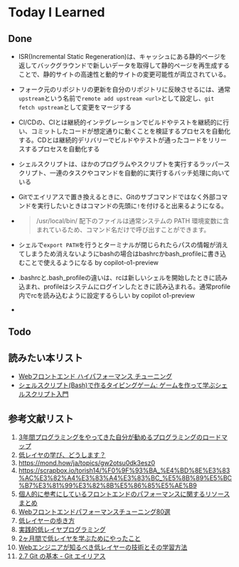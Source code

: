 # Today I Learned

## Done
- ISR(Incremental Static Regeneration)は、キャッシュにある静的ページを返してバックグラウンドで新しいデータを取得して静的ページを再生成することで、静的サイトの高速性と動的サイトの変更可能性が両立されている。
- フォーク元のリポジトリの更新を自分のリポジトリに反映させるには、通常`upstream`という名前で`remote add upstream <url>`として設定し、`git fetch upstream`として変更をマージする
- CI/CDの、CIとは継続的インテグレーションでビルドやテストを継続的に行い、コミットしたコードが想定通りに動くことを検証するプロセスを自動化する。CDとは継続的デリバリーでビルドやテストが通ったコードをリリースするプロセスを自動化する
- シェルスクリプトは、ほかのプログラムやスクリプトを実行するラッパースクリプト、一連のタスクやコマンドを自動的に実行するバッチ処理に向いている
- Gitでエイリアスで置き換えるときに、Gitのサブコマンドではなく外部コマンドを実行したいときはコマンドの先頭に`!`を付けると出来るようになる。
- > /usr/local/bin/ 配下のファイルは通常システムの PATH 環境変数に含まれているため、コマンド名だけで呼び出すことができます。

- シェルで`export PATH`を行うとターミナルが閉じられたらパスの情報が消えてしまうため消えないようにbashの場合はbashrcかbash_profileに書き込むことで使えるようになる by copilot-o1-preview
- .bashrcと.bash_profileの違いは、rcは新しいシェルを開始したときに読み込まれ、profileはシステムにログインしたときに読み込まれる。通常profile内でrcを読み込むように設定するらしい by copilot o1-preview
- 

## Todo

## 読みたい本リスト
- [Webフロントエンド ハイパフォーマンス チューニング](https://amzn.asia/d/h9n1Z9H)
- [シェルスクリプト(Bash)で作るタイピングゲーム: ゲームを作って学ぶシェルスクリプト入門](https://amzn.asia/d/4sHQKZ6)

## 参考文献リスト
1. [3年間プログラミングをやってきた自分が勧めるプログラミングのロードマップ](https://note.com/tai_epoch/n/n8adad85c69f9)
2. [低レイヤの学び、どうします？](https://knowledge.sakura.ad.jp/36865/)
3. https://mond.how/ja/topics/gw2otsu0dk3esz0
4. https://scrapbox.io/torish14/%F0%9F%93%BA_%E4%BD%8E%E3%83%AC%E3%82%A4%E3%83%A4%E3%83%BC_%E5%8B%89%E5%BC%B7%E3%81%99%E3%82%8B%E5%86%85%E5%AE%B9
5. [個人的に参考にしているフロントエンドのパフォーマンスに関するリソースまとめ](https://zenn.dev/k_sato/articles/736163db6a0435)
6. [Webフロントエンドパフォーマンスチューニング80選](https://qiita.com/nuko-suke/items/50ba4e35289e98d95753)
7. [低レイヤーの歩き方](https://rkx1209.hatenablog.com/entry/2016/12/25/141543)
8. [実践的低レイヤプログラミング](https://tanakamura.github.io/pllp/docs/)
9. [2ヶ月間で低レイヤを学ぶためにやったこと](https://blog.ymeguro.com/entry/study_computer_systems)
10. [Webエンジニアが知るべき低レイヤーの技術とその学習方法](https://qiita.com/takugi/items/9de03b264fced76eb767)
11. [2.7 Git の基本 - Git エイリアス](https://git-scm.com/book/ja/v2/Git-%E3%81%AE%E5%9F%BA%E6%9C%AC-Git-%E3%82%A8%E3%82%A4%E3%83%AA%E3%82%A2%E3%82%B9)